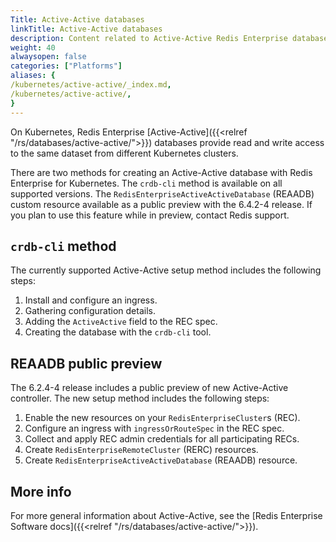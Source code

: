 ```yaml
---
Title: Active-Active databases
linkTitle: Active-Active databases
description: Content related to Active-Active Redis Enterprise databases for Kubernetes. 
weight: 40
alwaysopen: false
categories: ["Platforms"]
aliases: {
/kubernetes/active-active/_index.md,
/kubernetes/active-active/,
}
---
```


On Kubernetes, Redis Enterprise [Active-Active]({{<relref "/rs/databases/active-active/">}}) databases provide read and write access to the same dataset from different Kubernetes clusters.

There are two methods for creating an Active-Active database with Redis Enterprise for Kubernetes. The `crdb-cli` method is available on all supported versions. The `RedisEnterpriseActiveActiveDatabase` (REAADB) custom resource available as a public preview with the 6.4.2-4 release. If you plan to use this feature while in preview, contact Redis support.

## `crdb-cli` method

The currently supported Active-Active setup method includes the following steps:

1. Install and configure an ingress.
2. Gathering configuration details.
3. Adding the `ActiveActive` field to the REC spec.
4. Creating the database with the `crdb-cli` tool.

## REAADB public preview

The 6.2.4-4 release includes a public preview of new Active-Active controller. The new setup method includes the following steps:

1. Enable the new resources on your `RedisEnterpriseCluster`s (REC).
2. Configure an ingress with `ingressOrRouteSpec` in the REC spec.
3. Collect and apply REC admin credentials for all participating RECs.
4. Create `RedisEnterpriseRemoteCluster` (RERC) resources.
5. Create `RedisEnterpriseActiveActiveDatabase` (REAADB) resource.

## More info

For more general information about Active-Active, see the [Redis Enterprise Software docs]({{<relref "/rs/databases/active-active/">}}).
